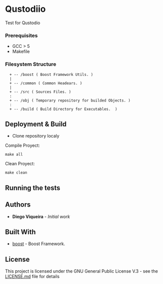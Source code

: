 # Qustodiio
Test for Qustodio

### Prerequisites
  - GCC > 5 
  - Makefile 

### Filesystem Structure

```
  + -- /boost ( Boost Framework Utils. )
  |
  + -- /common ( Common Headears. )
  |
  + -- /src ( Sources Files. )
  :
  + -- /obj ( Temporary repository for builded Objects. )
  :
  + -- /build ( Build Directory for Executables.  )
```  

## Deployment & Build

+ Clone repository localy 

Compile Proyect:
```
make all
```

Clean Proyect:
```
make clean
```



## Running the tests



## Authors

* **Diego Viqueira** - *Initial work* 

## Built With

* [boost](https://www.boost.org/) - Boost Framework.


## License

This project is licensed under the GNU General Public License V.3 - see the [LICENSE.md](LICENSE.md) file for details
